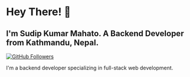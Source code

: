 ﻿# Hey There! 👋

## I'm Sudip Kumar Mahato. A Backend Developer from Kathmandu, Nepal.


[![GitHub Followers](https://img.shields.io/github/followers/sudipkumarmahato?label=GitHub%20Followers!&style=social)](https://github.com/sudipkumarmahato)

I'm a backend developer specializing in full-stack web development.



